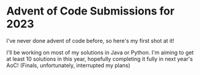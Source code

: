 # Advent of Code Submissions for 2023

I've never done advent of code before, so here's my first shot at it!

I'll be working on most of my solutions in Java or Python. I'm aiming to get at least 10 solutions in this year, hopefully completing it fully in next year's AoC! (Finals, unfortunately, interrupted my plans)
